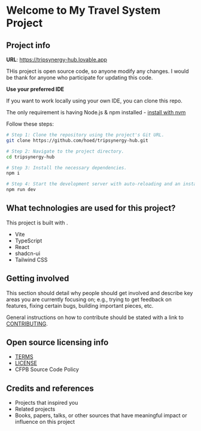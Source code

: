 # Welcome to My Travel System Project

## Project info

**URL**: https://tripsynergy-hub.lovable.app

THis project is open source code, so anyone modify any changes.
I would be thank for anyone who participate for updating this code.

**Use your preferred IDE**

If you want to work locally using your own IDE, you can clone this repo.

The only requirement is having Node.js & npm installed - [install with nvm](https://github.com/nvm-sh/nvm#installing-and-updating)

Follow these steps:

```sh
# Step 1: Clone the repository using the project's Git URL.
git clone https://github.com/hoed/tripsynergy-hub.git

# Step 2: Navigate to the project directory.
cd tripsynergy-hub

# Step 3: Install the necessary dependencies.
npm i

# Step 4: Start the development server with auto-reloading and an instant preview.
npm run dev
```

## What technologies are used for this project?

This project is built with .

- Vite
- TypeScript
- React
- shadcn-ui
- Tailwind CSS

## Getting involved
This section should detail why people should get involved and describe key areas you are currently focusing on; e.g., trying to get feedback on features, fixing certain bugs, building important pieces, etc.

General instructions on how to contribute should be stated with a link to [CONTRIBUTING](https://github.com/hoed/tripsynergy-hub/blob/main/CONTRIBUTING.md).

## Open source licensing info
- [TERMS](https://github.com/hoed/tripsynergy-hub/blob/main/TERMS.md)
- [LICENSE](https://github.com/hoed/tripsynergy-hub/blob/main/LICENSE)
- CFPB Source Code Policy

## Credits and references
- Projects that inspired you
- Related projects
- Books, papers, talks, or other sources that have meaningful impact or influence on this project

